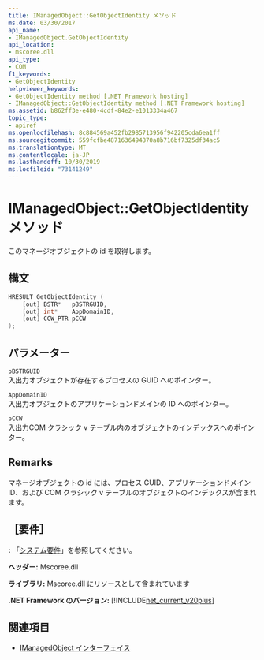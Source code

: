 ```yaml
---
title: IManagedObject::GetObjectIdentity メソッド
ms.date: 03/30/2017
api_name:
- IManagedObject.GetObjectIdentity
api_location:
- mscoree.dll
api_type:
- COM
f1_keywords:
- GetObjectIdentity
helpviewer_keywords:
- GetObjectIdentity method [.NET Framework hosting]
- IManagedObject::GetObjectIdentity method [.NET Framework hosting]
ms.assetid: b862ff3e-e480-4cdf-84e2-e1013334a467
topic_type:
- apiref
ms.openlocfilehash: 8c884569a452fb2985713956f942205cda6ea1ff
ms.sourcegitcommit: 559fcfbe4871636494870a8b716bf7325df34ac5
ms.translationtype: MT
ms.contentlocale: ja-JP
ms.lasthandoff: 10/30/2019
ms.locfileid: "73141249"
---
```

# <a name="imanagedobjectgetobjectidentity-method"></a>IManagedObject::GetObjectIdentity メソッド
このマネージオブジェクトの id を取得します。  
  
## <a name="syntax"></a>構文  
  
```cpp  
HRESULT GetObjectIdentity (  
    [out] BSTR*   pBSTRGUID,  
    [out] int*    AppDomainID,  
    [out] CCW_PTR pCCW  
);  
```  
  
## <a name="parameters"></a>パラメーター  
 `pBSTRGUID`  
 入出力オブジェクトが存在するプロセスの GUID へのポインター。  
  
 `AppDomainID`  
 入出力オブジェクトのアプリケーションドメインの ID へのポインター。  
  
 `pCCW`  
 入出力COM クラシック v テーブル内のオブジェクトのインデックスへのポインター。  
  
## <a name="remarks"></a>Remarks  
 マネージオブジェクトの id には、プロセス GUID、アプリケーションドメイン ID、および COM クラシック v テーブルのオブジェクトのインデックスが含まれます。  
  
## <a name="requirements"></a>［要件］  
 **:** 「[システム要件](../../../../docs/framework/get-started/system-requirements.md)」を参照してください。  
  
 **ヘッダー:** Mscoree.dll  
  
 **ライブラリ:** Mscoree.dll にリソースとして含まれています  
  
 **.NET Framework のバージョン:** [!INCLUDE[net_current_v20plus](../../../../includes/net-current-v20plus-md.md)]  
  
## <a name="see-also"></a>関連項目

- [IManagedObject インターフェイス](../../../../docs/framework/unmanaged-api/hosting/imanagedobject-interface.md)
